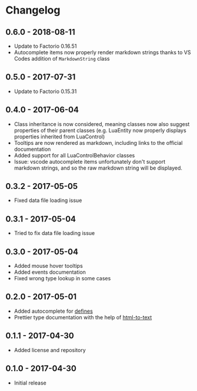 # Changelog

## 0.6.0 - 2018-08-11
- Update to Factorio 0.16.51
- Autocomplete items now properly render markdown strings thanks to VS Codes addition of `MarkdownString` class

## 0.5.0 - 2017-07-31
- Update to Factorio 0.15.31

## 0.4.0 - 2017-06-04
- Class inheritance is now considered, meaning classes now also suggest properties of their parent classes (e.g. LuaEntity now properly displays properties inherited from LuaControl)
- Tooltips are now rendered as markdown, including links to the official documentation
- Added support for all LuaControlBehavior classes
- Issue: vscode autocomplete items unfortunately don't support markdown strings, and so the raw markdown string will be displayed.

## 0.3.2 - 2017-05-05
- Fixed data file loading issue

## 0.3.1 - 2017-05-04
- Tried to fix data file loading issue

## 0.3.0 - 2017-05-04
- Added mouse hover tooltips
- Added events documentation
- Fixed wrong type lookup in some cases

## 0.2.0 - 2017-05-01
- Added autocomplete for [defines](http://lua-api.factorio.com/latest/defines.html)
- Prettier type documentation with the help of [html-to-text](https://github.com/werk85/node-html-to-text)

## 0.1.1 - 2017-04-30
- Added license and repository

## 0.1.0 - 2017-04-30
- Initial release